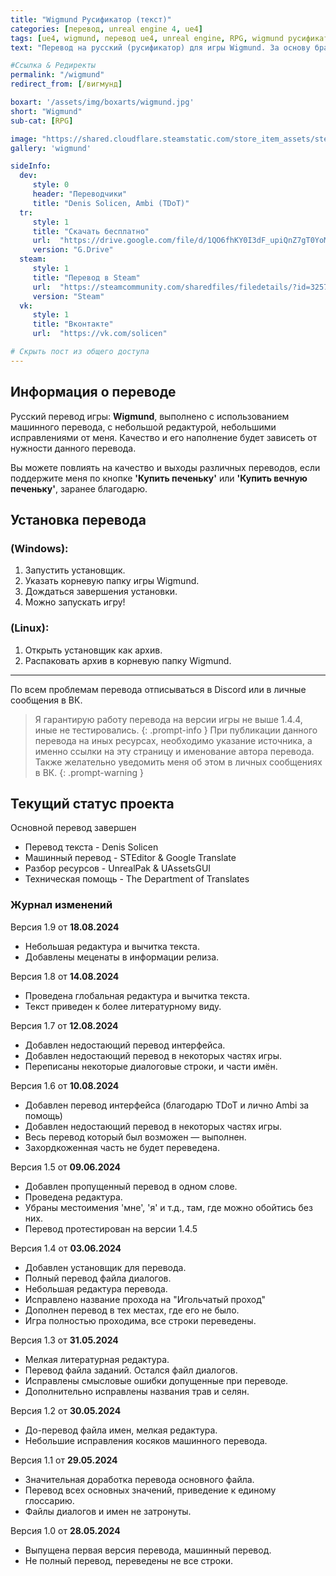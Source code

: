 ```yaml
---
title: "Wigmund Русификатор (текст)"
categories: [перевод, unreal engine 4, ue4]
tags: [ue4, wigmund, перевод ue4, unreal engine, RPG, wigmund русификатор, wigmund русский язык, wigmund русский, wigmund перевод на русский, wigmund перевод, wigmund русификатор]
text: "Перевод на русский (русификатор) для игры Wigmund. За основу бралась английская локализации игры. С особым почтением при переводе отнеслись к отсылкам и цитатам из существующих книг, и их литературным переводам на русский, чтобы не нарушать погружение и атмосферу средневекового мира."

#Ссылка & Редиректы
permalink: "/wigmund"
redirect_from: [/вигмунд]

boxart: '/assets/img/boxarts/wigmund.jpg'
short: "Wigmund"
sub-cat: [RPG]

image: "https://shared.cloudflare.steamstatic.com/store_item_assets/steam/apps/1164690/capsule_616x353.jpg?t=1670097130"
gallery: 'wigmund'

sideInfo:
  dev:
     style: 0
     header: "Переводчики"
     title: "Denis Solicen, Ambi (TDoT)"
  tr:
     style: 1
     title: "Скачать бесплатно"
     url:  "https://drive.google.com/file/d/1QO6fhKY0I3dF_upiQnZ7gT0YoMu1f3cO/view"
     version: "G.Drive"
  steam:
     style: 1
     title: "Перевод в Steam"
     url:  "https://steamcommunity.com/sharedfiles/filedetails/?id=3257059113"
     version: "Steam"
  vk:
     style: 1
     title: "Вконтакте"
     url:  "https://vk.com/solicen"

# Скрыть пост из общего доступа
---
```

## Информация о переводе
Русский перевод игры: **Wigmund**, выполнено с использованием машинного перевода, с небольшой редактурой, небольшими исправлениями от меня. Качество и его наполнение будет зависеть от нужности данного перевода.

Вы можете повлиять на качество и выходы различных переводов, если поддержите меня по кнопке **'Купить печеньку'** или **'Купить вечную печеньку'**, заранее благодарю.

## Установка перевода
### (Windows):
1. Запустить установщик.
2. Указать корневую папку игры Wigmund.
3. Дождаться завершения установки.
4. Можно запускать игру!

### (Linux):
1. Открыть установщик как архив.
2. Распаковать архив в корневую папку Wigmund.

---

По всем проблемам перевода отписываться в Discord или в личные сообщения в ВК.
> Я гарантирую работу перевода на версии игры не выше 1.4.4, иные не тестировались. 
{: .prompt-info }
> При публикации данного перевода на иных ресурсах, необходимо указание источника, а именно ссылки на эту страницу и именование автора перевода. Также желательно уведомить меня об этом в личных сообщениях в ВК.
{: .prompt-warning }

## Текущий статус проекта
Основной перевод завершен
* Перевод текста - Denis Solicen
* Машинный перевод - STEditor & Google Translate
* Разбор ресурсов - UnrealPak & UAssetsGUI
* Техническая помощь - The Department of Translates

### Журнал изменений
Версия 1.9 от **18.08.2024**
* Небольшая редактура и вычитка текста.
* Добавлены меценаты в информации релиза.

Версия 1.8 от **14.08.2024**
* Проведена глобальная редактура и вычитка текста.
* Текст приведен к более литературному виду.

Версия 1.7 от **12.08.2024**
* Добавлен недостающий перевод интерфейса.
* Добавлен недостающий перевод в некоторых частях игры.
* Переписаны некоторые диалоговые строки, и части имён.

Версия 1.6 от **10.08.2024**
* Добавлен перевод интерфейса (благодарю TDoT и лично Ambi за помощь)
* Добавлен недостающий перевод в некоторых частях игры.
* Весь перевод который был возможен — выполнен.
* Захордкоженная часть не будет переведена.

Версия 1.5 от **09.06.2024**
* Добавлен пропущенный перевод в одном слове.
* Проведена редактура.
* Убраны местоимения 'мне', 'я' и т.д., там, где можно обойтись без них.
* Перевод протестирован на версии 1.4.5

Версия 1.4 от **03.06.2024**
* Добавлен установщик для перевода.
* Полный перевод файла диалогов.
* Небольшая редактура перевода.
* Исправлено название прохода на "Игольчатый проход"
* Дополнен перевод в тех местах, где его не было.
* Игра полностью проходима, все строки переведены.

Версия 1.3 от **31.05.2024**
* Мелкая литературная редактура.
* Перевод файла заданий. Остался файл диалогов.
* Исправлены смысловые ошибки допущенные при переводе.
* Дополнительно исправлены названия трав и селян.

Версия 1.2 от **30.05.2024**
* До-перевод файла имен, мелкая редактура.
* Небольшие исправления косяков машинного перевода.

Версия 1.1 от **29.05.2024**
* Значительная доработка перевода основного файла.
* Перевод всех основных значений, приведение к единому глоссарию. 
* Файлы диалогов и имен не затронуты.

Версия 1.0 от **28.05.2024** 
* Выпущена первая версия перевода, машинный перевод. 
* Не полный перевод, переведены не все строки.


